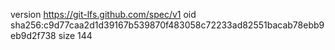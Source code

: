 version https://git-lfs.github.com/spec/v1
oid sha256:c9d77caa2d1d39167b539870f483058c72233ad82551bacab78ebb9eb9d2f738
size 144
